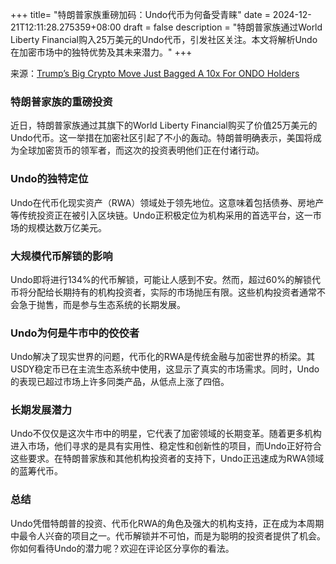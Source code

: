 +++
title= "特朗普家族重磅加码：Undo代币为何备受青睐"
date = 2024-12-21T12:11:28.275359+08:00
draft = false
description = "特朗普家族通过World Liberty Financial购入25万美元的Undo代币，引发社区关注。本文将解析Undo在加密市场中的独特优势及其未来潜力。"
+++

来源：[Trump’s Big Crypto Move Just Bagged A 10x For ONDO Holders](https://www.youtube.com/watch?v=u2CuHAF8kc0)

### 特朗普家族的重磅投资

近日，特朗普家族通过其旗下的World Liberty Financial购买了价值25万美元的Undo代币。这一举措在加密社区引起了不小的轰动。特朗普明确表示，美国将成为全球加密货币的领军者，而这次的投资表明他们正在付诸行动。

### Undo的独特定位

Undo在代币化现实资产（RWA）领域处于领先地位。这意味着包括债券、房地产等传统投资正在被引入区块链。Undo正积极定位为机构采用的首选平台，这一市场的规模达数万亿美元。

### 大规模代币解锁的影响

Undo即将进行134%的代币解锁，可能让人感到不安。然而，超过60%的解锁代币将分配给长期持有的机构投资者，实际的市场抛压有限。这些机构投资者通常不会急于抛售，而是参与生态系统的长期发展。

### Undo为何是牛市中的佼佼者

Undo解决了现实世界的问题，代币化的RWA是传统金融与加密世界的桥梁。其USDY稳定币已在主流生态系统中使用，这显示了真实的市场需求。同时，Undo的表现已超过市场上许多同类产品，从低点上涨了四倍。

### 长期发展潜力

Undo不仅仅是这次牛市中的明星，它代表了加密领域的长期变革。随着更多机构进入市场，他们寻求的是具有实用性、稳定性和创新性的项目，而Undo正好符合这些要求。在特朗普家族和其他机构投资者的支持下，Undo正迅速成为RWA领域的蓝筹代币。

### 总结

Undo凭借特朗普的投资、代币化RWA的角色及强大的机构支持，正在成为本周期中最令人兴奋的项目之一。代币解锁并不可怕，而是为聪明的投资者提供了机会。你如何看待Undo的潜力呢？欢迎在评论区分享你的看法。